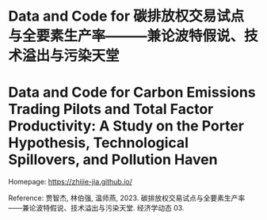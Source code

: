 # Data and Code for 碳排放权交易试点与全要素生产率———兼论波特假说、技术溢出与污染天堂
# Data and Code for Carbon Emissions Trading Pilots and Total Factor Productivity: A Study on the Porter Hypothesis, Technological Spillovers, and Pollution Haven

Homepage: https://zhijie-jia.github.io/

Reference:
贾智杰, 林伯强, 温师燕, 2023. 碳排放权交易试点与全要素生产率——兼论波特假说、技术溢出与污染天堂. 经济学动态 03.
